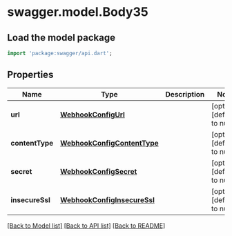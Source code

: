 # swagger.model.Body35

## Load the model package
```dart
import 'package:swagger/api.dart';
```

## Properties
Name | Type | Description | Notes
------------ | ------------- | ------------- | -------------
**url** | [**WebhookConfigUrl**](WebhookConfigUrl.md) |  | [optional] [default to null]
**contentType** | [**WebhookConfigContentType**](WebhookConfigContentType.md) |  | [optional] [default to null]
**secret** | [**WebhookConfigSecret**](WebhookConfigSecret.md) |  | [optional] [default to null]
**insecureSsl** | [**WebhookConfigInsecureSsl**](WebhookConfigInsecureSsl.md) |  | [optional] [default to null]

[[Back to Model list]](../README.md#documentation-for-models) [[Back to API list]](../README.md#documentation-for-api-endpoints) [[Back to README]](../README.md)

